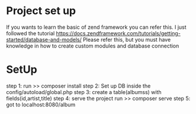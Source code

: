# Project set up
If you wants to learn the basic of zend framework you can refer this. I just followed the tutorial https://docs.zendframework.com/tutorials/getting-started/database-and-models/ Please refer this, but you must have knowledge in how to create custom modules and database connection 
# SetUp
step 1:
run >> composer install
step 2: Set up DB inside the config/autoload/global.php
step 3: create a table(albumss) with fields(id,artist,title)
step 4: serve the project
 run >> composer serve
 step 5: got to localhost:8080/album
